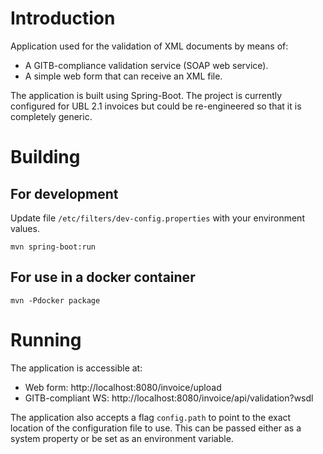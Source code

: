 # Introduction

Application used for the validation of XML documents by means of:
* A GITB-compliance validation service (SOAP web service).
* A simple web form that can receive an XML file.

The application is built using Spring-Boot. The project is currently configured for UBL 2.1 invoices but could be
re-engineered so that it is completely generic.

# Building

## For development

Update file `/etc/filters/dev-config.properties` with your environment values.

 ```
 mvn spring-boot:run
 ```

## For use in a docker container

 ```
 mvn -Pdocker package
 ```

# Running

The application is accessible at:

* Web form: http://localhost:8080/invoice/upload
* GITB-compliant WS: http://localhost:8080/invoice/api/validation?wsdl

The application also accepts a flag `config.path` to point to the exact location of the configuration file to use. This
can be passed either as a system property or be set as an environment variable.
